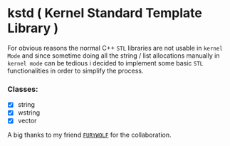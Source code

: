 # kstd ( Kernel Standard Template Library )

For obvious reasons the normal C++ `STL` libraries are not usable in `kernel Mode` 
and since sometime doing all the string / list allocations manually 
in `kernel mode` can be tedious i decided to implement some basic `STL` functionalities in order
to simplify the process.

### Classes:
- [x] string
- [x] wstring
- [x] vector

A big thanks to my friend [`FURYWOLF`](https://github.com/xxFURYWOLFxx) for the collaboration.
